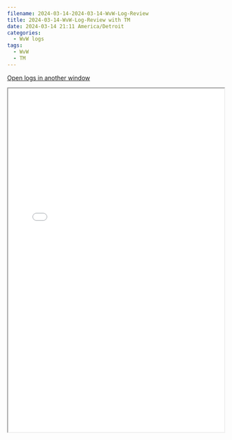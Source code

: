 ```yaml
---
filename: 2024-03-14-2024-03-14-WvW-Log-Review
title: 2024-03-14-WvW-Log-Review with TM
date: 2024-03-14 21:11 America/Detroit
categories:
  - WvW logs
tags:
  - WvW
  - TM
---
```

 <a href="/assets/wvwlogs/reports20240314.html#20240314-WvW-Log-Review" target="_blank">Open logs in another window</a>

<iframe src="/assets/wvwlogs/reports20240314.html#20240314-WvW-Log-Review" width="100%" height="800" style="display:block; margin: 0 auto;"> </iframe>